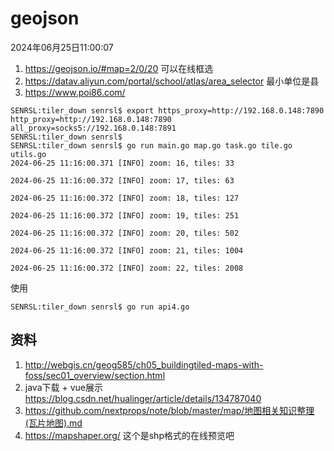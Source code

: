 # geojson
2024年06月25日11:00:07



1. https://geojson.io/#map=2/0/20 可以在线框选
1. https://datav.aliyun.com/portal/school/atlas/area_selector  最小单位是县
2. https://www.poi86.com/



```
SENRSL:tiler_down senrsl$ export https_proxy=http://192.168.0.148:7890 http_proxy=http://192.168.0.148:7890 all_proxy=socks5://192.168.0.148:7891
SENRSL:tiler_down senrsl$ 
SENRSL:tiler_down senrsl$ go run main.go map.go task.go tile.go utils.go
2024-06-25 11:16:00.371 [INFO] zoom: 16, tiles: 33 

2024-06-25 11:16:00.372 [INFO] zoom: 17, tiles: 63 

2024-06-25 11:16:00.372 [INFO] zoom: 18, tiles: 127 

2024-06-25 11:16:00.372 [INFO] zoom: 19, tiles: 251 

2024-06-25 11:16:00.372 [INFO] zoom: 20, tiles: 502 

2024-06-25 11:16:00.372 [INFO] zoom: 21, tiles: 1004 

2024-06-25 11:16:00.372 [INFO] zoom: 22, tiles: 2008 
```


使用

```
SENRSL:tiler_down senrsl$ go run api4.go 
```


## 资料

1. http://webgis.cn/geog585/ch05_buildingtiled-maps-with-foss/sec01_overview/section.html
2. java下载 + vue展示 https://blog.csdn.net/hualinger/article/details/134787040
3. https://github.com/nextprops/note/blob/master/map/地图相关知识整理(瓦片地图).md
4. https://mapshaper.org/ 这个是shp格式的在线预览吧


